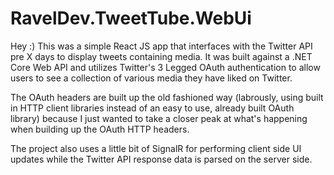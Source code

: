 # RavelDev.TweetTube.WebUi
Hey :) This was a simple React JS app that interfaces with the Twitter API pre X days to display tweets containing media. 
It was built against a .NET Core Web API and utilizes Twitter's 3 Legged OAuth authentication to allow users to see a collection of various media they have liked on Twitter. 

The OAuth headers are built up the old fashioned way (labrously, using built in HTTP client libraries instead of an easy to use, already built OAuth library) because I just wanted to take a closer peak at what's happening when building up the OAuth HTTP headers.

The project also uses a little bit of SignalR for performing client side UI updates while the Twitter API response data is parsed on the server side.


